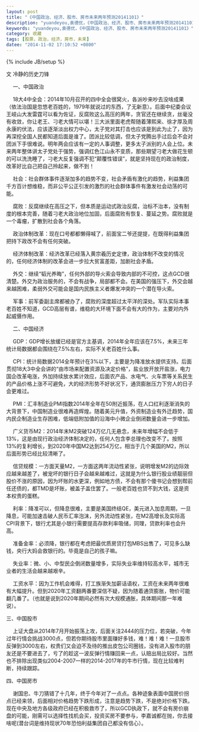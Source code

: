 ```yaml
---
layout: post
title: "《中国政治、经济、股市、房市未来两年预测20141101》"
description: "yuandeyou,袁德优，《中国政治、经济、股市、房市未来两年预测20141101》"
keywords: "yuandeyou,袁德优，《中国政治、经济、股市、房市未来两年预测20141101》"
category: 收藏
tags: [股票，政治，经济，房市，未来]
datee: "2014-11-02 17:10:52 +0800"
---
```

{% include JB/setup %}

文 冷静的历史刀锋

 　  一、中国政治

 　  18大4中全会：2014年10月召开的四中全会很窝火，各派吵来吵去没啥成果（依法治国是忽悠老百姓的，1979年就说过的东西，了无新意）。后面中纪委会议王岐山大发雷霆可以看为佐证，反腐败这么高压的两年，贪官还在继续贪，丝毫没有收敛，你让老王、刁老大情可以堪！三大派里面老虎帮随着薄熙来、徐才厚及周永康的伏法，应该逐渐淡出权力中心，太子党对其打击也应该是到此为止了，因为再深挖全国人民都知道后面是谁了。团派比较低调，但太子党腾出手过后会不会对团派下手很难说。明年两会应该有一定的人事调整，更多太子派别的人会上位。未来两年整体讲太子党处于强势，强调红色江山永不变质，那些期望刁老大做花生顿的可以洗洗睡了，刁老大反复强调不犯“颠覆性错误”，就是坚持现在的政治制度，改革好比自己把自己拎起来，做不到！ 

<!-- more -->

 　  社会：社会群体事件逐渐加多的趋势不变，社会矛盾有激化的趋势，利益集团千方百计想维稳，而非公平公正引发的激烈的社会群体事件有激发社会动荡的可能。 

 　  腐败：反腐继续在高压之下，但本质是运动式政治反腐，治标不治本，没有制度的根本完善，随着刁老大政治地位加固，后面腐败有恢复、蔓延之势。腐败就是一个毒瘤，扩散到社会各个角落。 

　  政治体制改革：现在口号都都懒得喊了，前面宝二爷还提提，在既得利益集团把持下政改不会有任何突破。

 　  经济体制改革：经济改革已经落入黄宗羲历史定律，政治体制不改变的情况的，任何经济体制的改革会进一步拉大贫富差距，加剧社会矛盾。

 　  外交：继续“韬光养晦”，任何外部的导火索会导致内部的不可控，这点GCD很清楚。外交为政治服务的，不会有战争，局部都不会。在美国的强压下，外交会越来越困难，柔弱外交可能会是国内民族主义者爆发冲突的一个潜在导火索。

 　  军事：前军委副主席都被办了，腐败的深度超过太平洋的深处。军队实际本事老百姓不知道，GCD高层有谱，维稳的大环境下面不会有大的作为，主要对内外起威慑作用。 

 

 　  二、中国经济

　  GDP：GDP增长放缓已经是官方主基调，2014年全年应该在7.5%，未来三年统计局数据都会围绕在7.5%左右，实际不关老百姓什么事。

　  CPI：统计局数据2014全年预计在3%以下，主要是为降准放水提供支持。后面贯彻18大3中全会讲的“由市场来配置资源及决定价格”，盐业放开放开盐涨，电力国企改革电涨，外加持续放水累计效应，后面农产品、水电气、火车票等关系民生的产品价格上涨不可避免，大的经济形势不好状况下，通货膨胀压力下穷人的日子会更难过。

 　  PMI：汇丰制造业PMI指数2014年全年在50附近振荡，在人口红利逐渐消失的大背景下，中国制造业很难再造辉煌。随着美元升值，外资制造业有外迁趋势，国内民企制造业生存困难，低端低附加值的沿海中小微企业倒闭数量会进一步增加。

 　  广义货币M2：2014年末M2突破124万亿几无悬念，未来年增幅不会低于13%，这是由现行政治经济体制决定的，任何人包含李总理也改变不了。按照13%的复利增长，到2020年中国M2达到254万亿，相当于几个美国的M2，所以后面形势已经比较清晰了。

 

　  信贷规模：一方面天量M2，一方面这两年流动性紧张，说明增发M2的边际效应越来越差了，被宠坏的银行日子会越来越难过，这就是为什么银行股业绩靓丽但股价不涨的原因，因为坏账的水更深，例如地方债，不会有那个傻书记会想到帮前任还债的，都TMD是坏账，被盖子盖住罢了。一般老百姓也贷不到大钱，这是资本权贵的蛋糕。

 

　  利率：降准可以，但降息很难，主要是美国终结QE，美元进入加息周期，一旦降息，可能加速击破人民币汇率泡沫，另外流动性紧张，在M2高增长及实际高CPI背景下，银行尤其是小银行需要提高存款利率吸储，同理，贷款利率也会升高。

 

　  准备金率：必须降，银行都在考虑把最优质房贷打包MBS出售了，可见多么缺钱，央行大妈会救银行的。毕竟是自己的孩子嘛。

 

　  失业率：微、小、中型民企倒闭数量增多，实际失业率维持较高水平，城市无业者的生活会越来越艰辛。

 

　  工资水平：因为工作机会难得，打工族渐失加薪话语权，工资在未来两年很难有大幅提升。但到2020年工资翻两番要深信不疑，因为随着通货膨胀，物价可能翻几番了。（也就是说到2020年期间必然有次大规模通胀，具体期间那一年难说）。

 

 

   三、中国股市

　 上证大盘从2014年7月开始振荡上攻，后面关注2444的压力位，若突破，今年过年行情会挑战3000点，但若你期待股市里面赚好多钱，难！难！难！一旦股市反弹到3000左右，权贵们又会迫不及待的推出皮包公司圈钱，没有进入股市的朋友还是不要进去了，亏了的趁这一波反弹行情赚回来一点，认赔出局比较好。当然也不排除出现类似2004-2007一样的2014-2017年的牛市行情，现在比较难判断，持续跟踪。

 

   四、中国房市

　 谢国忠、牛刀猜错了十几年，终于今年对了一点点。各种迹象表面中国房价拐点已经来领，后面相对价格趋势下跌形成，注意是趋势下跌，不是绝对价格下跌。现在中央及地方各级政府已经在积极救市了，所以GCD执政下，就不会有房价崩盘的可能，刚需可以选择性找机会买，投资买房不要参与，李嘉诚都在抛，你去接啥呢(潜台词是维持现状70年恐怕利益集团自己都没有信心）。
